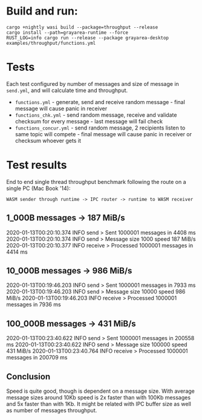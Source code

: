 # Build and run:

```
cargo +nightly wasi build --package=throughput --release
cargo install --path=grayarea-runtime --force                                                 
RUST_LOG=info cargo run --release --package grayarea-desktop examples/throughput/functions.yml
```

# Tests

Each test configured by number of messages and size of message in `send.yml`, and will calculate time and throughput.

- `functions.yml` - generate, send and receive random message - final message will cause panic in receiver
- `functions_chk.yml` - send random message, receive and validate checksum for every message - last message will fail check
- `functions_concur.yml` - send random message, 2 recipients listen to same topic will compete - final message will cause panic in receiver or checksum whoever gets it

# Test results

End to end single thread throughput benchmark following the route on a single PC (Mac Book '14):

`WASM sender through runtime -> IPC router -> runtime to WASM receiver`

## 1_000B messages -> 187 MiB/s

2020-01-13T00:20:10.374 INFO  send                    > Sent 1000001 messages in 4408 ms
2020-01-13T00:20:10.374 INFO  send                    > Message size 1000 speed 187 MiB/s
2020-01-13T00:20:10.377 INFO  receive                 > Processed 1000001 messages in 4414 ms

## 10_000B messages -> 986 MiB/s

2020-01-13T00:19:46.203 INFO  send                    > Sent 1000001 messages in 7933 ms
2020-01-13T00:19:46.203 INFO  send                    > Message size 10000 speed 986 MiB/s
2020-01-13T00:19:46.203 INFO  receive                 > Processed 1000001 messages in 7936 ms

## 100_000B messages -> 431 MiB/s

2020-01-13T00:23:40.622 INFO  send                    > Sent 1000001 messages in 200558 ms
2020-01-13T00:23:40.622 INFO  send                    > Message size 100000 speed 431 MiB/s
2020-01-13T00:23:40.764 INFO  receive                 > Processed 1000001 messages in 200709 ms

## Conclusion

Speed is quite good, though is dependent on a message size. 
With average message sizes around 10Kb speed is 2x faster than with 100Kb messages and 5x faster than with 1Kb. 
It might be related with IPC buffer size as well as number of messages throughput.